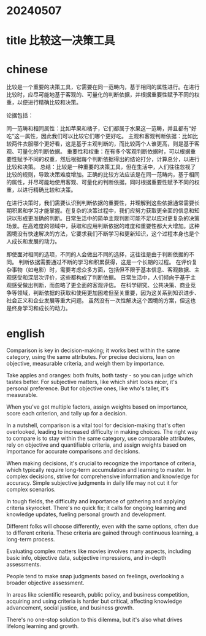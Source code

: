 
# 20240507

# title 比较这一决策工具

# chinese 
比较是一个重要的决策工具，它需要在同一范畴内，基于相同的属性进行。在进行比较时，应尽可能地基于客观的、可量化的判断依据，并根据重要性赋予不同的权重，以便进行精确比较和决策。

论据包括：

同一范畴和相同属性：比如苹果和橘子，它们都属于水果这一范畴，并且都有“好吃”这一属性，因此我们可以比较它们哪个更好吃。
主观和客观判断依据：比如比较两件衣服哪个更好看，这是基于主观判断的，而比较两个人谁更高，则是基于客观、可量化的判断依据。
重要性和权重：在有多个客观判断依据时，可以根据重要性赋予不同的权重，然后根据每个判断依据得出的结论打分，计算总分，以进行比较和决策。
总结：比较是一种重要的决策工具，但在生活中，人们往往忽视了比较的规则，导致决策难度增加。正确的比较方法应该是在同一范畴内，基于相同的属性，并尽可能地使用客观、可量化的判断依据，同时根据重要性赋予不同的权重，以进行精确比较和决策。

在进行决策时，我们需要认识到判断依据的重要性，并理解到这些依据通常需要长期积累和学习才能掌握。在复杂的决策过程中，我们应努力获取更全面的信息和知识以形成更准确的判断。日常生活中的简单主观判断可能不足以应对更复杂的决策场景。在高难度的领域中，获取和应用判断依据的难度和重要性都大大增加。这种困境没有快速解决的方法，它要求我们不断学习和更新知识，这个过程本身也是个人成长和发展的动力。

即使面对相同的选项，不同的人会做出不同的选择，这往往是由于判断依据的不同。
判断依据需要通过不断的学习和积累获得，这是一个长期的过程。
在评价复杂事物（如电影）时，需要考虑众多方面，包括但不限于基本信息、客观数据、主观感受和深层次评价，这些都构成了判断依据。
日常生活中，人们倾向于基于主观感受做出判断，而忽略了更全面的客观评估。
在科学研究、公共决策、商业竞争等领域，判断依据的获取和使用更加困难但至关重要，因为这关系到知识进步、社会正义和企业发展等重大问题。
虽然没有一次性解决这个困境的方案，但这也是终身学习和成长的动力。

# english
Comparison is key in decision-making; it works best within the same category, using the same attributes. For precise decisions, lean on objective, measurable criteria, and weigh them by importance.

Take apples and oranges: both fruits, both tasty - so you can judge which tastes better. For subjective matters, like which shirt looks nicer, it's personal preference. But for objective ones, like who's taller, it's measurable.

When you've got multiple factors, assign weights based on importance, score each criterion, and tally up for a decision.

In a nutshell, comparison is a vital tool for decision-making that's often overlooked, leading to increased difficulty in making choices. The right way to compare is to stay within the same category, use comparable attributes, rely on objective and quantifiable criteria, and assign weights based on importance for accurate comparisons and decisions.

When making decisions, it's crucial to recognize the importance of criteria, which typically require long-term accumulation and learning to master. In complex decisions, strive for comprehensive information and knowledge for accuracy. Simple subjective judgments in daily life may not cut it for complex scenarios.

In tough fields, the difficulty and importance of gathering and applying criteria skyrocket. There's no quick fix; it calls for ongoing learning and knowledge updates, fueling personal growth and development.

Different folks will choose differently, even with the same options, often due to different criteria. These criteria are gained through continuous learning, a long-term process.

Evaluating complex matters like movies involves many aspects, including basic info, objective data, subjective impressions, and in-depth assessments.

People tend to make snap judgments based on feelings, overlooking a broader objective assessment.

In areas like scientific research, public policy, and business competition, acquiring and using criteria is harder but critical, affecting knowledge advancement, social justice, and business growth.

There's no one-stop solution to this dilemma, but it's also what drives lifelong learning and growth.
